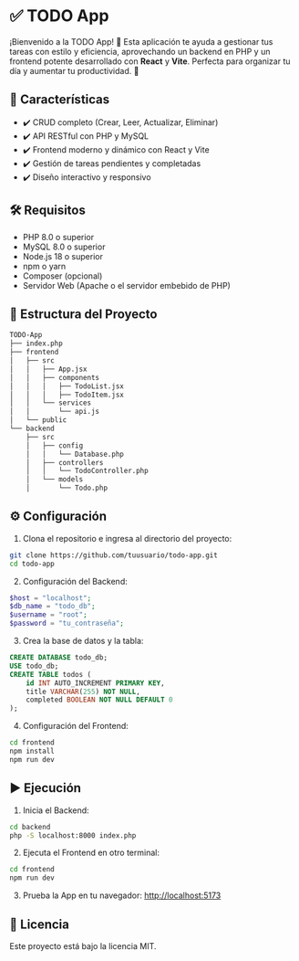 # ✅ TODO App

¡Bienvenido a la TODO App! 🚀 Esta aplicación te ayuda a gestionar tus tareas con estilo y eficiencia, aprovechando un backend en PHP y un frontend potente desarrollado con **React** y **Vite**. Perfecta para organizar tu día y aumentar tu productividad. 💪

## 🎉 Características
- ✔️ CRUD completo (Crear, Leer, Actualizar, Eliminar)
- ✔️ API RESTful con PHP y MySQL
- ✔️ Frontend moderno y dinámico con React y Vite
- ✔️ Gestión de tareas pendientes y completadas
- ✔️ Diseño interactivo y responsivo

## 🛠️ Requisitos
- PHP 8.0 o superior
- MySQL 8.0 o superior
- Node.js 18 o superior
- npm o yarn
- Composer (opcional)
- Servidor Web (Apache o el servidor embebido de PHP)

## 📂 Estructura del Proyecto
```bash
TODO-App
├── index.php
├── frontend
│   ├── src
│   │   ├── App.jsx
│   │   ├── components
│   │   │   ├── TodoList.jsx
│   │   │   ├── TodoItem.jsx
│   │   └── services
│   │       └── api.js
│   └── public
└── backend
    ├── src
    │   ├── config
    │   │   └── Database.php
    │   ├── controllers
    │   │   └── TodoController.php
    │   └── models
    │       └── Todo.php
```

## ⚙️ Configuración
1. Clona el repositorio e ingresa al directorio del proyecto:
```bash
git clone https://github.com/tuusuario/todo-app.git
cd todo-app
```

2. Configuración del Backend:
```php
$host = "localhost";
$db_name = "todo_db";
$username = "root";
$password = "tu_contraseña";
```
3. Crea la base de datos y la tabla:
```sql
CREATE DATABASE todo_db;
USE todo_db;
CREATE TABLE todos (
    id INT AUTO_INCREMENT PRIMARY KEY,
    title VARCHAR(255) NOT NULL,
    completed BOOLEAN NOT NULL DEFAULT 0
);
```

4. Configuración del Frontend:
```bash
cd frontend
npm install
npm run dev
```

## ▶️ Ejecución
1. Inicia el Backend:
```bash
cd backend
php -S localhost:8000 index.php
```

2. Ejecuta el Frontend en otro terminal:
```bash
cd frontend
npm run dev
```

3. Prueba la App en tu navegador:
[http://localhost:5173](http://localhost:5173)

## 📝 Licencia
Este proyecto está bajo la licencia MIT.

